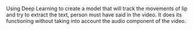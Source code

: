Using Deep Learning to create a model that will track the movements of lip and try to extract the text, person must have said in the video. It does its functioning without taking into account the audio component of the video.
